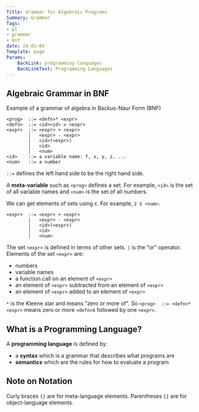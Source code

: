 ```yaml
---
Title: Grammar for Algebraic Programs
Summary: Grammar
Tags:
- pl
- grammar
- bnf
date: 24-01-04
Template: page
Params:
    BackLink: programming-languages
    BackLinkText: Programming Languages
---
```


## Algebraic Grammar in BNF

Example of a grammar of algebra in Backus-Naur Form (BNF)

```text
<prog>  ::= <defn>* <expr>
<defn>  ::= <id><id> = <expr>
<expr>  ::= <expr> + <expr>
        |   <expr> - <expr>
        |   <id>(<expr>)
        |   <id>
        |   <num>
<id>    ::= a variable name: f, x, y, z, ...
<num>   ::= a number
```

`::=` defines the left hand side to be the right hand side.

A **meta-variable** such as `<prog>` defines a set.
For example, `<id>` is the set of all variable names and `<num>` is the set of all numbers.

We can get elements of sets using `∈`.
For example, `2 ∈ <num>`.

```text
<expr>  ::= <expr> + <expr>
        |   <expr> - <expr>
        |   <id>(<expr>)
        |   <id>
        |   <num>
```

The set `<expr>` is defined in terms of other sets.
`|` is the "or" operator.
Elements of the set `<expr>` are:

- numbers
- variable names
- a function call on an element of `<expr>`
- an element of `<expr>` subtracted from an element of `<expr>`
- an element of `<expr>` added to an element of `<expr>`

`*` is the Kleene star and means "zero or more of".
So `<prog>  ::= <defn>* <expr>` means zero or more `<defn>`s followed by one `<expr>`.

## What is a Programming Language?

A **programming language** is defined by:

- a **syntax** which is a grammar that describes what programs are
- **semantics** which are the rules for how to evaluate a program

## Note on Notation

Curly braces `{}` are for meta-language elements.
Parentheses `{}` are for object-language elements.
